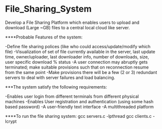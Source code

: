 # File_Sharing_System
Develop a File Sharing Platform which enables users to upload and download (Large ~GB) files to a   central local cloud like server.

****Probable Features of the system:

-Define file sharing polices (like who could access/update/modify which file)
-Visualization of set of file currently available in the server, last update time, owner/uploader, last downloader info, number of downloads, size, user specific download % status 
-A user connection may abruptly gets terminated; make suitable provisions such that on reconnection resume from the same point 
-Make provisions there will be a few (2 or 3) redundant servers to deal with server failures and load balancing.


***The system satisfy the following requirements:

-Enables user login from different terminals from different physical machines
-Enables User registration and authentication (using some hash based password)
-A user-friendly text interface
-A multithreaded platform

****To run the file sharing system:
gcc servers.c -lpthread
gcc clients.c -lcrypt
